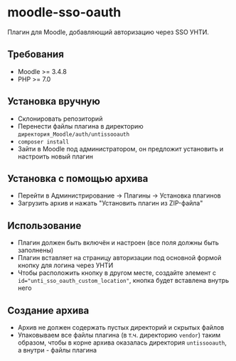 # moodle-sso-oauth
Плагин для Moodle, добавляющий авторизацию через SSO УНТИ.

## Требования
* Moodle >= 3.4.8
* PHP >= 7.0

## Установка вручную
* Склонировать репозиторий
* Перенести файлы плагина в директорию `директория_Moodle/auth/untissooauth`
* `composer install`
* Зайти в Moodle под администратором, он предложит установить и настроить новый плагин


## Установка с помощью архива
* Перейти в Администрирование -> Плагины -> Установка плагинов
* Загрузить архив и нажать "Установить плагин из ZIP-файла"

## Использование
* Плагин должен быть включён и настроен (все поля должны быть заполнены)
* Плагин вставляет на страницу авторизации под основной формой кнопку для логина через УНТИ
* Чтобы расположить кнопку в другом месте, создайте элемент с `id="unti_sso_oauth_custom_location"`, кнопка будет вставлена внутрь него

## Создание архива
* Архив не должен содержать пустых директорий и скрытых файлов
* Упаковываем все файлы плагина (в т.ч. директорию `vendor`) таким образом, чтобы в корне архива оказалась директория `untissooauth`, а внутри - файлы плагина
